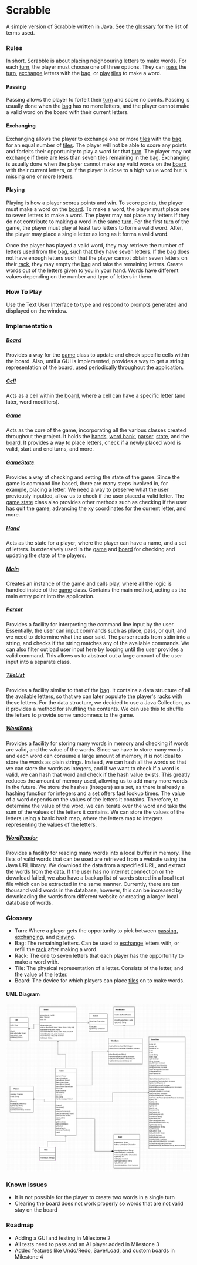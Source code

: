 # Scrabble

A simple version of Scrabble written in Java. See the [glossary](#Glossary) for the list of terms used.

### Rules

In short, Scrabble is about placing neighbouring letters to make words. For each [turn](#Glossary), the player must choose one of three options. They can [pass](#Passing) the [turn](#Glossary), [exchange](#Exchanging) letters with the [bag](#Glossary), or [play](#Playing) [tiles](#Glossary) to make a word.

#### Passing

Passing allows the player to forfeit their [turn](#Glossary) and score no points. Passing is usually done when the [bag](#Glossary) has no more letters, and the player cannot make a valid word on the board with their current letters.

#### Exchanging

Exchanging allows the player to exchange one or more [tiles](#Glossary) with the [bag](#Glossary), for an equal number of [tiles](#Glossary). The player will not be able to score any points and forfeits their opportunity to play a word for that [turn](#Glossary). The player may not exchange if there are less than seven [tiles](#Glossary) remaining in the [bag](#Glossary). Exchanging is usually done when the player cannot make any valid words on the [board](#Glossary) with their current letters, or if the player is close to a high value word but is missing one or more letters.

#### Playing

Playing is how a player scores points and win. To score points, the player must make a word on the [board](#Glossary). To make a word, the player must place one to seven letters to make a word. The player may not place any letters if they do not contribute to making a word in the same [turn](#Glossary). For the first [turn](#Glossary) of the game, the player must play at least two letters to form a valid word. After, the player may place a single letter as long as it forms a valid word.

Once the player has played a valid word, they may retrieve the number of letters used from the [bag](#Glossary), such that they have seven letters. If the [bag](#Glossary) does not have enough letters such that the player cannot obtain seven letters on their [rack](#Glossary), they may empty the [bag](#Glossary) and take the remaining letters.
Create words out of the letters given to you in your hand. Words have different values depending on the number and type of letters in them.

### How To Play

Use the Text User Interface to type and respond to prompts generated and displayed on the window.

### Implementation

##### [Board](src/Board.java)

Provides a way for the [game](#Game) class to update and check specific cells within the board. Also, until a GUI is implemented, provides a way to get a string representation of the board, used periodically throughout the application.

##### [Cell](src/Cell.java)

Acts as a cell within the [board](#Glossary), where a cell can have a specific letter (and later, word modifiers). 

##### [Game](src/Game.java)

Acts as the core of the game, incorporating all the various classes created throughout the project. It holds the [hands](#Hand), [word bank](#WordBank), [parser](#Parser), [state](#State), and the [board](#Board). It provides a way to place letters, check if a newly placed word is valid, start and end turns, and more.

##### [GameState](src/GameState.java)

Provides a way of checking and setting the state of the game. Since the game is command line based, there are many steps involved in, for example, placing a letter. We need a way to preserve what the user previously inputted, allow us to check if the user placed a valid letter. The [game state](#GameState) class also provides other methods such as checking if the user has quit the game, advancing the xy coordinates for the current letter, and more.

##### [Hand](src/Hand.java)

Acts as the state for a player, where the player can have a name, and a set of letters. Is extensively used in the [game](#Game) and [board](#Board) for checking and updating the state of the players.

##### [Main](src/Main.java)

Creates an instance of the game and calls play, where all the logic is handled inside of the [game](#Game) class. Contains the main method, acting as the main entry point into the application.

##### [Parser](src/Parser.java)

Provides a facility for interpreting the command line input by the user. Essentially, the user can input commands such as place, pass, or quit, and we need to determine what the user said. The parser reads from stdin into a string, and checks if the string matches any of the available commands. We can also filter out bad user input here by looping until the user provides a valid command. This allows us to abstract out a large amount of the user input into a separate class.

##### [TileList](src/TileList.java)

Provides a facility similar to that of the [bag](#Glossary). It contains a data structure of all the available letters, so that we can later populate the player's [racks](#Glossary) with these letters. For the data structure, we decided to use a Java Collection, as it provides a method for shuffling the contents. We can use this to shuffle the letters to provide some randomness to the game.

##### [WordBank](src/WordBank.java)

Provides a facility for storing many words in memory and checking if words are valid, and the value of the words. Since we have to store many words and each word can consume a large amount of memory, it is not ideal to store the words as plain strings. Instead, we can hash all the words so that we can store the words as integers, and if we want to check if a word is valid, we can hash that word and check if the hash value exists. This greatly reduces the amount of memory used, allowing us to add many more words in the future. We store the hashes (integers) as a set, as there is already a hashing function for integers and a set offers fast lookup times. The value of a word depends on the values of the letters it contains. Therefore, to determine the value of the word, we can iterate over the word and take the sum of the values of the letters it contains. We can store the values of the letters using a basic hash map, where the letters map to integers representing the values of the letters.

##### [WordReader](src/WordReader.java)

Provides a facility for reading many words into a local buffer in memory. The lists of valid words that can be used are retrieved from a website using the Java URL library. We download the data from a specified URL, and extract the words from the data. If the user has no internet connection or the download failed, we also have a backup list of words stored in a local text file which can be extracted in the same manner. Currently, there are ten thousand valid words in the database, however, this can be increased by downloading the words from different website or creating a larger local database of words.

### Glossary

- Turn: Where a player gets the opportunity to pick between [passing](#Passing), [exchanging](#Exchanging), and [playing](#Playing).
- Bag: The remaining letters. Can be used to [exchange](#Exchange) letters with, or refill the [rack](#Glossary) after making a word.
- Rack: The one to seven letters that each player has the opportunity to make a word with.
- Tile: The physical representation of a letter. Consists of the letter, and the value of the letter.
- Board: The device for which players can place [tiles](#Glossary) on to make words.

#### UML Diagram 

![](UML.png)

### Known issues

- It is not possible for the player to create two words in a single turn
- Clearing the board does not work properly so words that are not valid stay on the board

### Roadmap
- Adding a GUI and testing in Milestone 2
- All tests need to pass and an AI player added in Milestone 3
- Added features like Undo/Redo, Save/Load, and custom boards in Milestone 4
